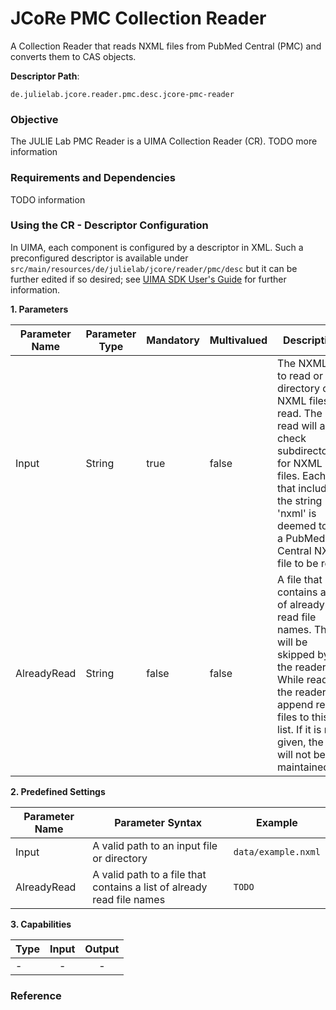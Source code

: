 # JCoRe PMC Collection Reader
A Collection Reader that reads NXML files from PubMed Central (PMC) and converts them to CAS objects.

**Descriptor Path**:
```
de.julielab.jcore.reader.pmc.desc.jcore-pmc-reader
```

### Objective
The JULIE Lab PMC Reader is a UIMA Collection Reader (CR). TODO more information
### Requirements and Dependencies
TODO information
### Using the CR - Descriptor Configuration
In UIMA, each component is configured by a descriptor in XML. Such a preconfigured descriptor is available under `src/main/resources/de/julielab/jcore/reader/pmc/desc` but it can be further edited if so desired; see [UIMA SDK User's Guide](https://uima.apache.org/downloads/releaseDocs/2.1.0-incubating/docs/html/tools/tools.html#ugr.tools.cde) for further information.

**1. Parameters**

| Parameter Name | Parameter Type | Mandatory | Multivalued | Description |
|----------------|----------------|-----------|-------------|-------------|
| Input | String | true | false | The NXML file to read or a directory of NXML files to read. The read will also check subdirectories for NXML files. Each file that includes the string 'nxml' is deemed to be a PubMed Central NXML file to be read. |
| AlreadyRead | String | false | false | A file that contains a list of already read file names. Those will be skipped by the reader. While reading, the reader will append read files to this list. If it is not given, the file will not be maintained. |

**2. Predefined Settings**

| Parameter Name | Parameter Syntax | Example |
|----------------|------------------|---------|
| Input | A valid path to an input file or directory | `data/example.nxml` |
| AlreadyRead | A valid path to a file that contains a list of already read file names | `TODO` |

**3. Capabilities**

| Type | Input | Output |
|------|:-----:|:------:|
| - |  - | - |



### Reference
